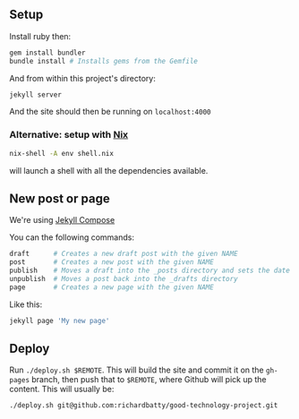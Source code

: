 ## Setup

Install ruby then:

```sh
gem install bundler
bundle install # Installs gems from the Gemfile
```

And from within this project's directory:

```sh
jekyll server
```

And the site should then be running on `localhost:4000`

### Alternative: setup with [Nix](http://nixos.org/nix/)

```sh
nix-shell -A env shell.nix
```

will launch a shell with all the dependencies available.

## New post or page

We're using [Jekyll Compose](https://github.com/jekyll/jekyll-compose)

You can the following commands:

```sh
draft      # Creates a new draft post with the given NAME
post       # Creates a new post with the given NAME
publish    # Moves a draft into the _posts directory and sets the date
unpublish  # Moves a post back into the _drafts directory
page       # Creates a new page with the given NAME
```

Like this:

```sh
jekyll page 'My new page'
```

## Deploy

Run `./deploy.sh $REMOTE`. This will build the site and commit it
on the `gh-pages` branch, then push that to `$REMOTE`, where Github
will pick up the content. This will usually be:

`./deploy.sh git@github.com:richardbatty/good-technology-project.git`
